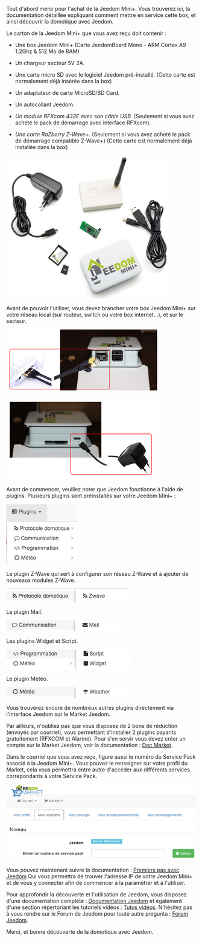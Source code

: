 Tout d'abord merci pour l'achat de la Jeedom Mini+. Vous trouverez ici,
la documentation détaillée expliquant comment mettre en service cette
box, et ainsi découvrir la domotique avec Jeedom.

Le carton de la Jeedom Mini+ que vous avez reçu doit contenir :

-   Une box Jeedom Mini+ (Carte JeedomBoard Mono - ARM Cortex A9 1.2Ghz
    & 512 Mo de RAM)

-   Un chargeur secteur 5V 2A.

-   Une carte micro SD avec le logiciel Jeedom pré-installé. (Cette
    carte est normalement déjà insérée dans la box)

-   Un adaptateur de carte MicroSD/SD Card.

-   Un autocollant Jeedom.

-   *Un module RFXcom 433E avec son câble USB.* (Seulement si vous avez
    acheté le pack de démarrage avec interface RFXcom).

-   *Une carte RaZberry Z-Wave+.* (Seulement si vous avez acheté le pack
    de démarrage compatible Z-Wave+) (Cette carte est normalement déjà
    installée dans la box)

![mini.demarrage01](images/mini.demarrage01.png)

Avant de pouvoir l'utiliser, vous devez brancher votre box Jeedom Mini+
sur votre réseau local (sur routeur, switch ou votre box internet…​), et
sur le secteur.

![mini.demarrage02](images/mini.demarrage02.png)

![mini.demarrage03](images/mini.demarrage03.png)

Avant de commencer, veuillez noter que Jeedom fonctionne à l'aide de
plugins. Plusieurs plugins sont préinstallés sur votre Jeedom Mini+ :

![mini.demarrage04](images/mini.demarrage04.png)

Le plugin Z-Wave qui sert à configurer son réseau Z-Wave et à ajouter de
nouveaux modules Z-Wave.

![mini.demarrage05](images/mini.demarrage05.png)

Le plugin Mail.

![mini.demarrage06](images/mini.demarrage06.png)

Les plugins Widget et Script.

![mini.demarrage07](images/mini.demarrage07.png)

Le plugin Météo.

![mini.demarrage08](images/mini.demarrage08.png)

Vous trouverez encore de nombreux autres plugins directement via
l'interface Jeedom sur le Market Jeedom.

Par ailleurs, n'oubliez pas que vous disposez de 2 bons de réduction
(envoyés par courriel), vous permettant d'installer 2 plugins payants
gratuitement (RFXCOM et Alarme). Pour s'en servir vous devez créer un
compte sur le Market Jeedom, voir la documentation : [Doc
Market](https://jeedom.github.io/documentation/premiers-pas/fr_FR/index).

Dans le courriel que vous avez reçu, figure aussi le numéro du Service
Pack associé à la Jeedom Mini+. Vous pouvez le renseigner sur votre
profil du Market, cela vous permettra entre autre d'accéder aux
différents services correpondants à votre Service Pack.

![mini.demarrage09](images/mini.demarrage09.png)

Vous pouvez maintenant suivre la documentation : [Premiers pas avec
Jeedom](https://jeedom.github.io/documentation/premiers-pas/fr_FR/index)
Qui vous permettra de trouver l'adresse IP de votre Jeedom Mini+ et de
vous y connecter afin de commencer à la paramètrer et à l'utiliser.

Pour approfondir la découverte et l'utilisation de Jeedom, vous disposez
d'une documentation complète : [Documentation
Jeedom](https://jeedom.fr/doc) et également d'une section répertoriant
les tutoriels vidéos : [Tutos vidéos](https://jeedom.github.io/documentation/presentation/fr_FR/index#tocAnchor-1-3).
N'hésitez pas à vous rendre sur le Forum de Jeedom pour toute autre
pregunta : [Forum Jeedom](https://www.jeedom.com/forum/).

Merci, et bonne découverte de la domotique avec Jeedom.
